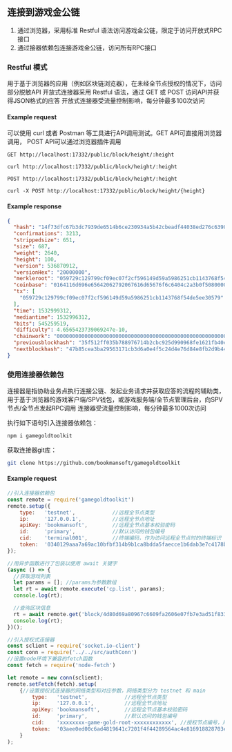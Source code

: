 ## 连接到游戏金公链

1. 通过浏览器，采用标准 Restful 语法访问游戏金公链，限定于访问开放式RPC接口
2. 通过接器依赖包连接游戏金公链，访问所有RPC接口

### Restful 模式

用于基于浏览器的应用（例如区块链浏览器），在未经全节点授权的情况下，访问部分脱敏API
开放式连接器采用 Restful 语法，通过 GET 或 POST 访问API并获得JSON格式的应答
开放式连接器受流量控制影响，每分钟最多100次访问

#### Example request

可以使用 curl 或者 Postman 等工具进行API调用测试。GET API可直接用浏览器调用， POST API可以通过浏览器插件调用

```endpoint
GET http://localhost:17332/public/block/height/:height
```

```curl
curl http://localhost:17332/public/block/height/:height
```

```endpoint
POST http://localhost:17332/public/block/height/:height
```

```curl
curl -X POST http://localhost:17332/public/block/height/{height}
```

#### Example response

```json
{
  "hash": "14f73dfc67b3dc7939de6514b6ce230934a5b42cbeadf44038ed276c6390cdab",
  "confirmations": 3213,
  "strippedsize": 651,
  "size": 687,
  "weight": 2640,
  "height": 100,
  "version": 536870912,
  "versionHex": "20000000",
  "merkleroot": "059729c129799cf09ec07f2cf596149d59a5986251cb1143768f54de5ee30579",
  "coinbase": "0164116d696e65642062792067616d65676f6c6404c2a3b0f5080000000000000000",
  "tx": [
    "059729c129799cf09ec07f2cf596149d59a5986251cb1143768f54de5ee30579"
  ],
  "time": 1532999312,
  "mediantime": 1532996312,
  "bits": 545259519,
  "difficulty": 4.6565423739069247e-10,
  "chainwork": "00000000000000000000000000000000000000000000000000000000000000ca",
  "previousblockhash": "35f512ff035b788976714b2cbc925d990968fe1621fb40c917544dfd1b9bf33c",
  "nextblockhash": "47b85cea3ba29563171cb3d6a0e4f5c24d4e76d84e8fb2d9b4417258ffbb9744"
}
```

### 使用连接器依赖包

连接器是指协助业务点执行连接公链、发起业务请求并获取应答的流程的辅助类，
用于基于浏览器的游戏客户端/SPV钱包，或游戏服务端/全节点管理后台，向SPV节点/全节点发起RPC调用
连接器受流量控制影响，每分钟最多1000次访问

执行如下语句引入连接器依赖包：
```bash
npm i gamegoldtoolkit
```

获取连接器git库：
```bash
git clone https://github.com/bookmansoft/gamegoldtoolkit
```

#### Example request

```javascript
//引入连接器依赖包
const remote = require('gamegoldtoolkit')
remote.setup({
    type:   'testnet',            //远程全节点类型
    ip:     '127.0.0.1',          //远程全节点地址
    apiKey: 'bookmansoft',        //远程全节点基本校验密码
    id:     'primary',            //默认访问的钱包编号
    cid:    'terminal001',        //终端编码，作为访问远程全节点时的终端标识
    token:  '0340129aaa7a69ac10bfbf314b9b1ca8bdda5faecce1b6dab3e7c4178b99513392', //访问钱包时的令牌固定量，通过HMAC算法，将令牌随机量和令牌固定量合成为最终的访问令牌
});

//用异步函数进行了包装以使用 await 关键字
(async () => {
  //获取游戏列表
  let params = []; //params为参数数组
  let rt = await remote.execute('cp.list', params); 
  console.log(rt);

  //查询区块信息
  rt = await remote.get('block/4d80d69a80967c6609fa2606e07fb7e3ad51f8338ce2f31651cb0acdd9250000');
  console.log(rt);
})();

//引入授权式连接器
const sclient = require('socket.io-client')
const conn = require('../../src/authConn')
//设置node环境下兼容的fetch函数
const fetch = require('node-fetch')

let remote = new conn(sclient);
remote.setFetch(fetch).setup(
    {//设置授权式连接器的网络类型和对应参数，网络类型分为 testnet 和 main
        type:   'testnet',            //远程全节点类型
        ip:     '127.0.0.1',          //远程全节点地址
        apiKey: 'bookmansoft',        //远程全节点基本校验密码
        id:     'primary',            //默认访问的钱包编号
        cid:    'xxxxxxxx-game-gold-root-xxxxxxxxxxxx', //授权节点编号，用于访问远程钱包时的认证
        token:  '03aee0ed00c6ad4819641c7201f4f44289564ac4e816918828703eecf49e382d08', //授权节点令牌固定量，用于访问远程钱包时的认证
    }
);
```
